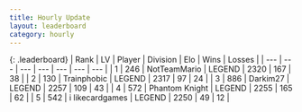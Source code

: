 ```yaml
---
title: Hourly Update
layout: leaderboard
category: hourly
---
```


{: .leaderboard}
| Rank | LV | Player | Division | Elo | Wins | Losses |
| --- | --- | --- | --- | --- | --- | --- |
| <span data-change="0">1</span> | 246 | <span title="ID: 195293">NotTeamMario</span> | LEGEND | <span data-change="0">2320</span> | <span data-change="0">167</span> | <span data-change="0">38</span> |
| <span data-change="0">2</span> | 130 | <span title="ID: 744981">Trainphobic</span> | LEGEND | <span data-change="0">2317</span> | <span data-change="0">97</span> | <span data-change="0">24</span> |
| <span data-change="0">3</span> | 886 | <span title="ID: 694036">Darkim27</span> | LEGEND | <span data-change="0">2257</span> | <span data-change="0">109</span> | <span data-change="0">43</span> |
| <span data-change="1">4</span> | 572 | <span title="ID: 742939">Phantom Knight</span> | LEGEND | <span data-change="6">2255</span> | <span data-change="1">165</span> | <span data-change="0">62</span> |
| <span data-change="-1">5</span> | 542 | <span title="ID: 700593">i likecardgames</span> | LEGEND | <span data-change="0">2250</span> | <span data-change="0">49</span> | <span data-change="0">12</span> |